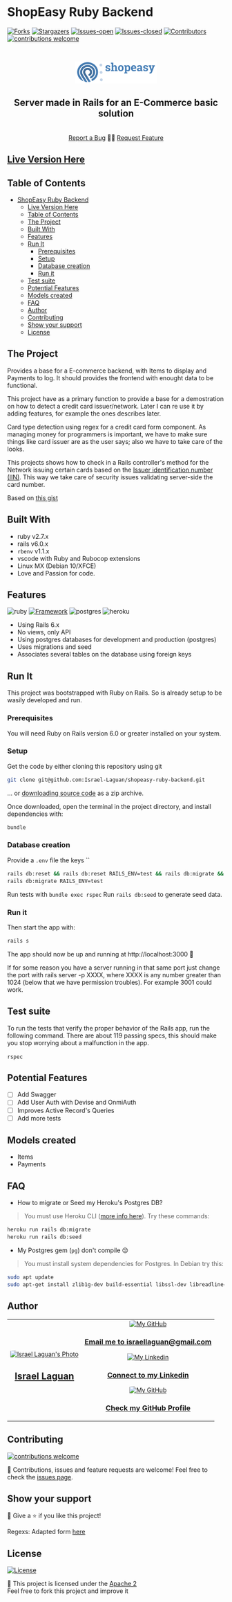 # ShopEasy Ruby Backend

<!-- PROJECT SHIELDS -->
[![Forks][forks-shield]][forks-url]
[![Stargazers][stars-shield]][stars-url]
[![Issues-open][issues-open-shield]][issues-url]
[![Issues-closed][issues-closed-shield]][issues-url]
[![Contributors][contributors-shield]][contributors-url]
[![contributions welcome][contributions-welcome]][issues-url]

<!-- PROJECT LOGO -->
<br/>
<p align="center">
  <a href="https://github.com/Israel-Laguan/shopeasy-ruby-backend/">
    <img src="docs/shopeasy-md.png"/>
  </a>

  <h2 align="center">
	Server made in Rails for an E-Commerce basic solution
  </h2>
  <p align="center">
    <br/>
    <a href="https://github.com/Israel-Laguan/shopeasy-ruby-backend/issues">Report a Bug</a>
    🙋‍♂️
    <a href="https://github.com/Israel-Laguan/shopeasy-ruby-backend/issues">Request Feature</a>
  </p>
</p>

## [Live Version Here](https://shopeasy-ruby-backend.herokuapp.com/items)

## Table of Contents

- [ShopEasy Ruby Backend](#shopeasy-ruby-backend)
  - [Live Version Here](#live-version-here)
  - [Table of Contents](#table-of-contents)
  - [The Project](#the-project)
  - [Built With](#built-with)
  - [Features](#features)
  - [Run It](#run-it)
    - [Prerequisites](#prerequisites)
    - [Setup](#setup)
    - [Database creation](#database-creation)
    - [Run it](#run-it-1)
  - [Test suite](#test-suite)
  - [Potential Features](#potential-features)
  - [Models created](#models-created)
  - [FAQ](#faq)
  - [Author](#author)
  - [Contributing](#contributing)
  - [Show your support](#show-your-support)
  - [License](#license)

## The Project

Provides a base for a E-commerce backend, with Items to display and Payments to log. It should provides the frontend with enought data to be functional.

This project have as a primary function to provide a base for a demostration on how to detect a credit card issuer/network. Later I can re use it by adding features, for example the ones describes later.

Card type detection using regex for a credit card form component. As managing money for programmers is important, we have to make sure things like card issuer are as the user says; also we have to take care of the looks.

This projects shows how to check in a Rails controller's method for the Network issuing certain cards based on the [Issuer identification number (IIN)](https://en.wikipedia.org/wiki/Payment_card_number). This way we take care of security issues validating server-side the card number.

Based on [this gist](https://gist.github.com/andreamiranda019/8f768ce78ae6a1095d7c42218c168c34)

## Built With

- ruby v2.7.x
- rails v6.0.x
- `rbenv` v1.1.x
- vscode with Ruby and Rubocop extensions
- Linux MX (Debian 10/XFCE)
- Love and Passion for code.

## Features

![ruby][]
[![Framework][badge-framework]][framework-url]
![postgres][]
![heroku][]

- Using Rails 6.x
- No views, only API
- Using postgres databases for development and production (postgres)
- Uses migrations and seed
- Associates several tables on the database using foreign keys

## Run It

This project was bootstrapped with Ruby on Rails. So is already setup to be wasily developed and run.

### Prerequisites

You will need Ruby on Rails version 6.0 or greater installed on your system.

### Setup

Get the code by either cloning this repository using git

```bash
git clone git@github.com:Israel-Laguan/shopeasy-ruby-backend.git
```

... or [downloading source code](git@github.com:Israel-Laguan/shopeasy-ruby-backend.git/archive/master.zip) as a zip archive.

Once downloaded, open the terminal in the project directory, and install dependencies with:

```bash
bundle
```

### Database creation

Provide a `.env` file the keys ``

```sh
rails db:reset && rails db:reset RAILS_ENV=test && rails db:migrate && \
rails db:migrate RAILS_ENV=test
```

Run tests with `bundle exec rspec`
Run `rails db:seed` to generate seed data.

### Run it

Then start the app with:

```bash
rails s
```

The app should now be up and running at http://localhost:3000 🚀

If for some reason you have a server running in that same port just change the port with rails server -p XXXX, where XXXX is any number greater than 1024 (below that we have permission troubles). For example 3001 could work.

## Test suite

To run the tests that verify the proper behavior of the Rails app, run the following command. There are about 119 passing specs, this should make you stop worrying about a malfunction in the app.

`rspec`

## Potential Features

- [ ] Add Swagger
- [ ] Add User Auth with Devise and OnmiAuth
- [ ] Improves Active Record's Queries
- [ ] Add more tests

## Models created

- Items
- Payments

## FAQ

- How to migrate or Seed my Heroku's Postgres DB?

> You must use Heroku CLI ([more info here](https://help.heroku.com/63D7ALXT/why-am-i-seeing-user-does-not-have-connect-privilege-error-with-heroku-postgres-on-review-apps)). Try these commands:

```sh
heroku run rails db:migrate
heroku run rails db:seed
```

- My Postgres gem (`pg`) don't compile 😢

> You must install system dependencies for Postgres. In Debian try this:

```sh
sudo apt update
sudo apt-get install zlib1g-dev build-essential libssl-dev libreadline-dev libyaml-dev libsqlite3-dev sqlite3 libxml2-dev libxslt1-dev libcurl4-openssl-dev libffi-dev postgresql-client-common postgresql-client libpq-dev
```

## Author

<table style="width:100%">
  <tr>
    <td>
        <div align="center">
            <a href="./docs/img/photo.png" target="_blank" rel="author">
                <img src="https://avatars2.githubusercontent.com/u/36519478?s=460&v=4" style="border-radius: 10%; min-width: 100px;" alt="Israel Laguan's Photo" width="200px">
            </a>
            <h2>
                <a href="https://israel-laguan.github.io/" target="_blank" rel="author">
                    Israel Laguan
                </a>
            </h2>
        </div>
    </td>
    <td>
        <div align="center">
            <a href="mailto:israellaguan@gmail.com" target="_blank" rel="author">
                <img src="https://img.icons8.com/color/48/000000/message-squared.png" style="border-radius: 10%" alt="My GitHub" height="45px">
                <h3>
                    Email me to 
                    <a href="mailto:israellaguan@gmail.com">
                        israellaguan@gmail.com
                    </a>
                </h3>
            </a>
            <a href="https://www.linkedin.com/in/israellaguan/" target="_blank" rel="author">
                <img src="https://img.icons8.com/color/48/000000/linkedin.png" alt="My Linkedin" height="45px">
                <h3>
                    Connect to my Linkedin
                </h3>
            </a>
            <a href="https://github.com/Israel-Laguan" target="_blank" rel="author">
                <img src="https://img.icons8.com/color/48/000000/github--v1.png" 
			style="border-radius: 10%" alt="My GitHub" height="45px"
		>
                <h3>
                    Check my GitHub Profile
                </h3>
            </a>
        </div>
    </td>
  </tr>
</table>

## Contributing

[![contributions welcome][contributions-welcome]][issues-url]

🤝 Contributions, issues and feature requests are welcome!
Feel free to check the [issues page][issues-url].

## Show your support

🤗 Give a ⭐️ if you like this project!

Regexs: Adapted form [here](https://www.w3resource.com/javascript/form/credit-card-validation.php)

## License

[![License][badge-apache]][apache-license]

📝 This project is licensed under the [Apache 2](LICENSE)\
Feel free to fork this project and improve it

<!-- MARKDOWN LINKS & IMAGES -->
[contributors-shield]: https://img.shields.io/github/contributors/Israel-Laguan/shopeasy-ruby-backend?style=for-the-badge
[contributors-url]: https://github.com/Israel-Laguan/shopeasy-ruby-backend/graphs/contributors
[forks-shield]: https://img.shields.io/github/forks/Israel-Laguan/shopeasy-ruby-backend?style=for-the-badge
[forks-url]: https://github.com/Israel-Laguan/shopeasy-ruby-backend/network/members
[stars-shield]: https://img.shields.io/github/stars/Israel-Laguan/shopeasy-ruby-backend?style=for-the-badge
[stars-url]: https://github.com/Israel-Laguan/shopeasy-ruby-backend/stargazers
[issues-open-shield]: https://img.shields.io/github/issues/Israel-Laguan/shopeasy-ruby-backend?style=for-the-badge
[issues-url]: https://github.com/Israel-Laguan/shopeasy-ruby-backend/issues
[issues-closed-shield]: https://img.shields.io/github/issues-closed/Israel-Laguan/shopeasy-ruby-backend?style=for-the-badge
[badge-framework]: https://img.shields.io/badge/Framework-Rails-CC0000?style=for-the-badge&logo=rails
[framework-url]: https://rubyonrails.org/
[contributions-welcome]: https://img.shields.io/badge/contributions-welcome-brightgreen.svg?style=for-the-badge
[badge-apache]: https://img.shields.io/badge/License-Apache%202.0-blue.svg?style=for-the-badge
[apache-license]: https://opensource.org/licenses/Apache-2.0
[heroku]: https://img.shields.io/badge/Hosting-heroku-430098?style=for-the-badge&logo=heroku
[postgres]: https://img.shields.io/badge/database-postgreSQL-47A248?style=for-the-badge&logo=postgresql
[ruby]: https://img.shields.io/badge/ruby-V2.7.x-CC342D?style=for-the-badge&logo=ruby
